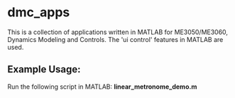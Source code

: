 # dmc_apps
This is a collection of applications written in MATLAB for ME3050/ME3060, Dynamics Modeling and Controls. The 'ui control' features in MATLAB are used.

  ## Example Usage:
  Run the following script in MATLAB: <strong>linear_metronome_demo.m</strong> 
